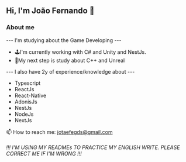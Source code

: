 ## Hi, I'm João Fernando 🚀

### About me
--- I'm studying about the Game Developing --- 
- 🕹️I'm currently working with C# and Unity and NestJs.
- 🎯My next step is study about C++ and Unreal

--- I also have 2y of experience/knowledge about ---
- Typescript
- ReactJs
- React-Native
- AdonisJs
- NestJs
- NodeJs
- NextJs

📫 How to reach me: jotaefegds@gmail.com

###### !!! I'M USING MY READMEs TO PRACTICE MY ENGLISH WRITE. PLEASE CORRECT ME IF I'M WRONG !!!
